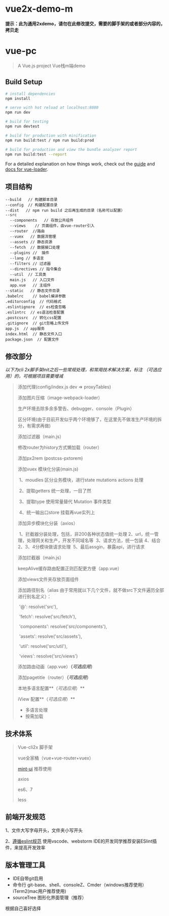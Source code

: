 # vue2x-demo-m

**提示：此为通用2xdemo，请勿在此修改提交，需要的脚手架的或者部分内容的，拷贝走**

# vue-pc

> A Vue.js project  Vue栈m端demo
>

## Build Setup

``` bash
# install dependencies
npm install

# serve with hot reload at localhost:8080
npm run dev

# build for testing
npm run devtest

# build for production with minification
npm run build:test / npm run build:prod 

# build for production and view the bundle analyzer report
npm run build:test --report
```

For a detailed explanation on how things work, check out the [guide](http://vuejs-templates.github.io/webpack/) and [docs for vue-loader](http://vuejs.github.io/vue-loader).

## 项目结构

```
--build   // 构建脚本目录
--config  // 构建配置目录
--dist   // npm run build 之后再生成的目录（名称可以配置）
--src  
  --components   // 存放公共组件
  --views    // 页面组件，由vue-router引入
  --router  //路由
  --vuex   // 数据流管理
  --assets // 静态资源
  --fetch  // 数据接口处理
  --plugins //  插件
  --lang // 多语言
  --filters // 过滤器
  --directives // 指令集合
  --util  // 工具类
  main.js   // 入口文件
  app.vue   // 主组件 
--static   // 静态文件目录
.babelrc    // babel编译参数
.editorconfig  // 代码格式
.eslintignore  // es检查忽略
.eslintrc  // es语法检查配置
.postcssrc  // 转化css配置
.gitignore  // git忽略上传文件
app.js  // app服务
index.html  // 静态文件入口
package.json  // 配置文件
```
## 修改部分

*以下为cli 2x脚手架init之后一些常规处理，和常用技术解决方案，标注 （可选应用）的，可根据项目需要增减*

> 添加代理(config/index.js  dev => proxyTables)
>
> 添加图片压缩（image-webpack-loader）
>
> 生产环境去除多余多警告、debugger、console（Plugin）
>
> 区分环境(由于目前开发似乎两个环境够了，在这里先不做准生产环境的拆分，有需求再做)
>
> 添加过滤器（main.js）
>
> 修改router为history方式懒加载（router）
>
> 添加px2rem (postcss-pxtorem)
>
> 添加vuex 模块化分装(main.js)
>
> ​	1、moudles 区分业务模块，进行state mutations actions 处理
>
> ​	2、提取getters 统一处理，一目了然
>
> ​	3、提取type 使用常量替代 Mutation 事件类型	
>
> ​	4、统一输出口store 挂载再vue实列上
>
> 添加异步模块化分装（axios）
>
> ​	1、拦截器分装处理，包括，非200各种状态值统一处理
> ​	2、url，统一管理，处理网关和生产，开发不同域名等
> ​	3、请求方法，统一包装
> ​	4、结合2、3、4分模块做请求处理
> ​	5、最后assgin，暴露api，进行请求
>
> 添加拦截器（main.js）
>
> keepAlive缓存路由配置正则匹配更方便（app.vue）
>
> 添加views文件夹存放页面组件
>
> 添加路径别名（alias 由于常用就以下几个文件，就不做src下文件遍历全部进行别名定义）：
>
> ​	'@': resolve('src'),
>
> ​	 'fetch': resolve('src/fetch'),
>
> ​	 'components': resolve('src/components'),
>
> ​	 'assets': resolve('src/assets'),
>
> ​	 'util': resolve('src/util'),
>
> ​	 'views': resolve('src/views')
>
> 添加路由动画（app.vue）**（*可选应用*）**
>
> 添加pagetitle（router）**（*可选应用*）**
>
> 本地多语言配置**（*可选应用*）**
>
> iView 配置**（*可选应用*）**
>
> * 多语言处理
> * 按需加载
>



## 技术体系

> Vue-cli2x 脚手架
>
> vue全家桶（vue+vue-router+vuex）
>
> [mint-ui](https://github.com/ElemeFE/mint-ui) 推荐使用
>
> axios
>
> es6、7
>
> less

## 前端开发规范

1、文件大写字母开头，文件夹小写开头

2、[遵循eslint规范](http://eslint.cn/)  使用vscode、webstorm IDE的开发同学推荐安装ESlint插件，来提高开发效率

## 版本管理工具

- IDE自带git启用
- 命令行 git-base、shell、consoleZ、Cmder（windows推荐使用）iTerm2(mac用户推荐使用) 
- sourceTree 图形化界面管理（推荐）

根据自己喜好选择


